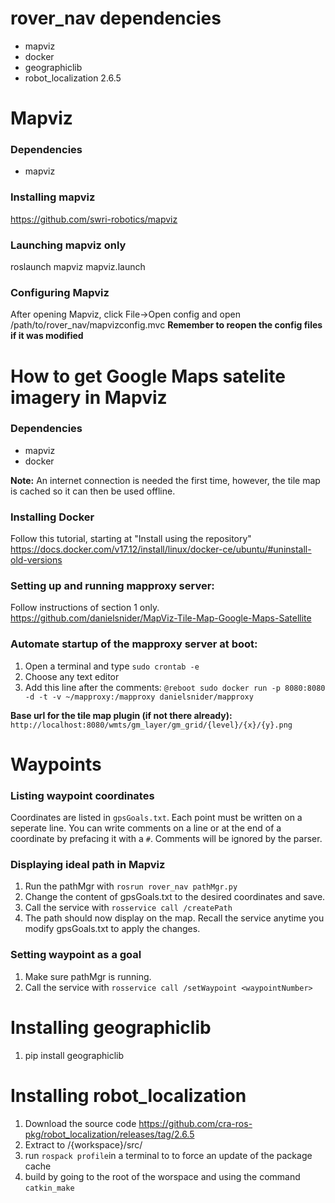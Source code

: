 # rover_nav dependencies
* mapviz
* docker
* geographiclib
* robot_localization 2.6.5

# Mapviz

### Dependencies
* mapviz

### Installing mapviz
https://github.com/swri-robotics/mapviz

### Launching mapviz only
roslaunch mapviz mapviz.launch

### Configuring Mapviz
After opening Mapviz, click File->Open config and open /path/to/rover_nav/mapvizconfig.mvc
**Remember to reopen the config files if it was modified**

# How to get Google Maps satelite imagery in Mapviz
### Dependencies
* mapviz
* docker

**Note:** An internet connection is needed the first time, however, the tile map is cached so it can then be used offline.

### Installing Docker
Follow this tutorial, starting at "Install using the repository"
https://docs.docker.com/v17.12/install/linux/docker-ce/ubuntu/#uninstall-old-versions

### Setting up and running mapproxy server:
Follow instructions of section 1 only.
https://github.com/danielsnider/MapViz-Tile-Map-Google-Maps-Satellite

### Automate startup of the mapproxy server at boot:
1. Open a terminal and type `sudo crontab -e`
2. Choose any text editor
3. Add this line after the comments: `@reboot sudo docker run -p 8080:8080 -d -t -v ~/mapproxy:/mapproxy danielsnider/mapproxy`

**Base url for the tile map plugin (if not there already):** `http://localhost:8080/wmts/gm_layer/gm_grid/{level}/{x}/{y}.png`

# Waypoints

### Listing waypoint coordinates
Coordinates are listed in `gpsGoals.txt`. Each point must be written on a seperate line. You can write comments on a line or at the end
of a coordinate by prefacing it with a `#`. Comments will be ignored by the parser.

### Displaying ideal path in Mapviz
1. Run the pathMgr with `rosrun rover_nav pathMgr.py`
2. Change the content of gpsGoals.txt to the desired coordinates and save.
3. Call the service with `rosservice call /createPath`
4. The path should now display on the map. Recall the service anytime you modify gpsGoals.txt to apply the changes.

### Setting waypoint as a goal
1. Make sure pathMgr is running.
2. Call the service with `rosservice call /setWaypoint <waypointNumber>`

# Installing geographiclib
1. pip install geographiclib

# Installing robot_localization
1. Download the source code https://github.com/cra-ros-pkg/robot_localization/releases/tag/2.6.5
2. Extract to /{workspace}/src/
3. run `rospack profile`in a terminal to to force an update of the package cache
4. build by going to the root of the worspace and using the command `catkin_make`
